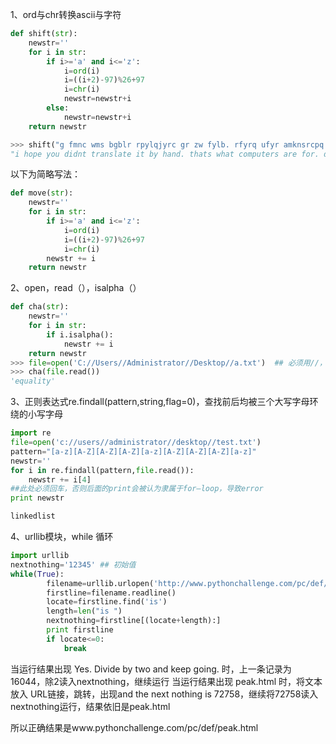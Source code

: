 1、ord与chr转换ascii与字符
```python
def shift(str):
    newstr=''
    for i in str:
        if i>='a' and i<='z':
            i=ord(i)
            i=((i+2)-97)%26+97
            i=chr(i)
            newstr=newstr+i
        else:
            newstr=newstr+i
    return newstr

>>> shift("g fmnc wms bgblr rpylqjyrc gr zw fylb. rfyrq ufyr amknsrcpq ypc dmp. bmgle gr gl zw fylb gq glcddgagclr ylb rfyr'q ufw rfgq rcvr gq qm jmle. sqgle qrpgle.kyicrpylq() gq pcamkkclbcb. lmu ynnjw ml rfc spj.")
"i hope you didnt translate it by hand. thats what computers are for. doing it in by hand is inefficient and that's why this text is so long. using string.maketrans() is recommended. now apply on the url."
```
以下为简略写法：
```python
def move(str):
    newstr=''
    for i in str:
        if i>='a' and i<='z':
            i=ord(i)
            i=((i+2)-97)%26+97
            i=chr(i)
        newstr += i
    return newstr
```


2、open，read（），isalpha（）
```python
def cha(str):
    newstr=''
    for i in str:
        if i.isalpha():
            newstr += i
    return newstr
>>> file=open('C://Users//Administrator//Desktop//a.txt')  ## 必须用//，不能用\
>>> cha(file.read())
'equality'
```


3、正则表达式re.findall(pattern,string,flag=0)，查找前后均被三个大写字母环绕的小写字母
```python
import re
file=open('c://users//administrator//desktop//test.txt')
pattern="[a-z][A-Z][A-Z][A-Z][a-z][A-Z][A-Z][A-Z][a-z]"
newstr=''
for i in re.findall(pattern,file.read()):
    newstr += i[4]
##此处必须回车，否则后面的print会被认为隶属于for—loop，导致error    
print newstr

linkedlist
```


4、urllib模块，while 循环
```python
import urllib
nextnothing='12345' ## 初始值
while(True):
        filename=urllib.urlopen('http://www.pythonchallenge.com/pc/def/linkedlist.php?nothing=%s'%nextnothing)
        firstline=filename.readline()
        locate=firstline.find('is')
        length=len("is ")
        nextnothing=firstline[(locate+length):]
        print firstline
        if locate<=0:
            break
```
当运行结果出现 Yes. Divide by two and keep going. 时，上一条记录为16044，除2读入nextnothing，继续运行
当运行结果出现 peak.html 时，将文本放入 URL链接，跳转，出现and the next nothing is 72758，继续将72758读入 nextnothing运行，结果依旧是peak.html

所以正确结果是www.pythonchallenge.com/pc/def/peak.html
